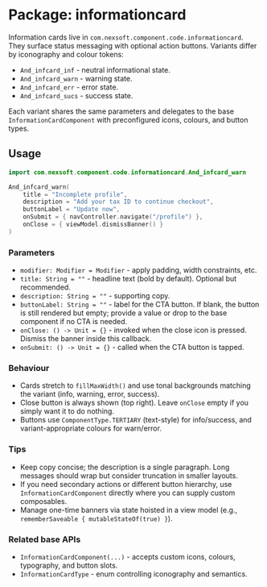 # Package: informationcard

Information cards live in `com.nexsoft.component.code.informationcard`. They surface status messaging with optional action buttons. Variants differ by iconography and colour tokens:
- `And_infcard_inf` - neutral informational state.
- `And_infcard_warn` - warning state.
- `And_infcard_err` - error state.
- `And_infcard_sucs` - success state.

Each variant shares the same parameters and delegates to the base `InformationCardComponent` with preconfigured icons, colours, and button types.

## Usage
```kotlin
import com.nexsoft.component.code.informationcard.And_infcard_warn

And_infcard_warn(
    title = "Incomplete profile",
    description = "Add your tax ID to continue checkout",
    buttonLabel = "Update now",
    onSubmit = { navController.navigate("/profile") },
    onClose = { viewModel.dismissBanner() }
)
```

### Parameters
- `modifier: Modifier = Modifier` - apply padding, width constraints, etc.
- `title: String = ""` - headline text (bold by default). Optional but recommended.
- `description: String = ""` - supporting copy.
- `buttonLabel: String = ""` - label for the CTA button. If blank, the button is still rendered but empty; provide a value or drop to the base component if no CTA is needed.
- `onClose: () -> Unit = {}` - invoked when the close icon is pressed. Dismiss the banner inside this callback.
- `onSubmit: () -> Unit = {}` - called when the CTA button is tapped.

### Behaviour
- Cards stretch to `fillMaxWidth()` and use tonal backgrounds matching the variant (info, warning, error, success).
- Close button is always shown (top right). Leave `onClose` empty if you simply want it to do nothing.
- Buttons use `ComponentType.TERTIARY` (text-style) for info/success, and variant-appropriate colours for warn/error.

### Tips
- Keep copy concise; the description is a single paragraph. Long messages should wrap but consider truncation in smaller layouts.
- If you need secondary actions or different button hierarchy, use `InformationCardComponent` directly where you can supply custom composables.
- Manage one-time banners via state hoisted in a view model (e.g., `rememberSaveable { mutableStateOf(true) }`).

### Related base APIs
- `InformationCardComponent(...)` - accepts custom icons, colours, typography, and button slots.
- `InformationCardType` - enum controlling iconography and semantics.
